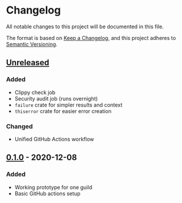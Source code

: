 # Changelog

All notable changes to this project will be documented in this file.

The format is based on [Keep a Changelog](https://keepachangelog.com/en/1.0.0/),
and this project adheres to [Semantic Versioning](https://semver.org/spec/v2.0.0.html).

## [Unreleased]
### Added
- Clippy check job
- Security audit job (runs overnight)
- `failure` crate for simpler results and context
- `thiserror` crate for easier error creation
### Changed
- Unified GitHub Actions workflow

## [0.1.0] - 2020-12-08
### Added
- Working prototype for one guild
- Basic GitHub actions setup

[Unreleased]: https://github.com/bahlo/discord-retention-bot/compare/v0.1.0...HEAD
[0.1.0]: https://github.com/olivierlacan/keep-a-changelog/releases/tag/v0.1.0

